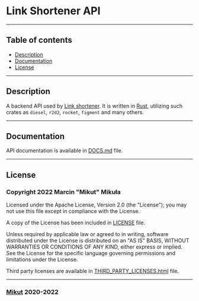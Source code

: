 # Link Shortener API

---

## Table of contents

- [Description](#description)
- [Documentation](#documentation)
- [License](#license)

---

## Description

A backend API used by [Link shortener](https://ls.mikut.dev). It is written in [Rust](https://rust-lang.org), utilizing such crates as `diesel`, `r2d2`, `rocket`, `figment` and many others.

---

## Documentation

API documentation is available in [DOCS.md](DOCS.md) file.

---

## License

### Copyright 2022 Marcin "Mikut" Mikuła

Licensed under the Apache License, Version 2.0 (the "License");
you may not use this file except in compliance with the License.

A copy of the License has been included in [LICENSE](LICENSE) file.

Unless required by applicable law or agreed to in writing, software
distributed under the License is distributed on an "AS IS" BASIS,
WITHOUT WARRANTIES OR CONDITIONS OF ANY KIND, either express or implied.
See the License for the specific language governing permissions and
limitations under the License.

Third party licenses are available in [THIRD_PARTY_LICENSES.html](THIRD_PARTY_LICENSES.html) file.

---

### [Mikut](https://mikut.dev) 2020-2022
